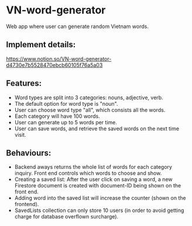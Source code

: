 # VN-word-generator
Web app where user can generate random Vietnam words. 

## Implement details:
https://www.notion.so/VN-word-generator-d4730e7b5528470ebcb60105f76a5a03 

## Features:
- Word types are split into 3 categories: nouns, adjective, verb.
- The default option for word type is "noun".
- User can choose word type "all", which consists all the words.
- Each category will have 100 words.
- User can generate up to 5 words per time.
- User can save words, and retrieve the saved words on the next time visit.

## Behaviours:

- Backend aways returns the whole list of words for each category inquiry. Front end controls which words to choose and show.
- Creating a saved list: After the user click on saving a word, a new Firestore document is created with document-ID being shown on the front end.
- Adding word into the saved list will increase the counter (shown on the frontend).
- SavedLists collection can only store 10 users (in order to avoid getting charge for database overflown surcharge).
